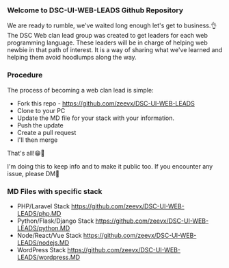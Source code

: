 ### Welcome to DSC-UI-WEB-LEADS Github Repository

We are ready to rumble, we've waited long enough let's get to business.👌
The DSC Web clan lead group was created to get leaders for each web programming language. These leaders will be in charge of helping web newbie in that path of interest. It is a way of sharing what we've learned and helping them avoid hoodlumps along the way.

### Procedure
The process of becoming a web clan lead is simple:

 - Fork this repo - https://github.com/zeevx/DSC-UI-WEB-LEADS
 - Clone to your PC
 - Update the MD file for your stack with your information.
 - Push the update
 - Create a pull request
 - I'll then merge

That's all!😁👏

I'm doing this to keep info and to make it public too.
If you encounter any issue, please DM🙏

### MD Files with specific stack

 - PHP/Laravel Stack https://github.com/zeevx/DSC-UI-WEB-LEADS/php.MD
 - Python/Flask/Django Stack https://github.com/zeevx/DSC-UI-WEB-LEADS/python.MD
 - Node/React/Vue Stack https://github.com/zeevx/DSC-UI-WEB-LEADS/nodejs.MD
 - WordPress Stack https://github.com/zeevx/DSC-UI-WEB-LEADS/wordpress.MD